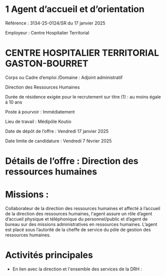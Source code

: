 # 1 Agent d’accueil et d’orientation

Référence : 3134-25-0124/SR du 17 janvier 2025

Employeur : Centre Hospitalier Territorial

# CENTRE HOSPITALIER TERRITORIAL GASTON-BOURRET

Corps ou Cadre d’emploi /Domaine : Adjoint administratif

Direction des Ressources Humaines

Durée de résidence exigée pour le recrutement sur titre (1) : au moins égale à 10 ans

Poste à pourvoir : Immédiatement

Lieu de travail : Médipôle Koutio

Date de dépôt de l’offre : Vendredi 17 janvier 2025

Date limite de candidature : Vendredi 7 février 2025

# Détails de l’offre : Direction des ressources humaines

# Missions :

Collaborateur de la direction des ressources humaines et affecté à l’accueil de la direction des ressources humaines, l'agent assure un rôle d’agent d’accueil physique et téléphonique du personnel/public et d’agent de bureau sur des missions administratives en ressources humaines. L’agent est placé sous l’autorité de la cheffe de service du pôle de gestion des ressources humaines.

# Activités principales

- En lien avec la direction et l'ensemble des services de la DRH :